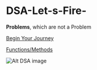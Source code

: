 # DSA-Let-s-Fire-
**Problems**, which are not a Problem

[Begin Your Journey](https://github.com/YourOwnItsMeDHC/ProgramBasics/tree/master/src/deepak)

[Functions/Methods](https://github.com/YourOwnItsMeDHC/DSA-Let-s-Fire-/tree/master/Functions/src/com/functions)



![Alt DSA image](https://fiverr-res.cloudinary.com/images/t_main1,q_auto,f_auto,q_auto,f_auto/gigs/121662126/original/55059c64dd71754bf4276b8b9077cc139c59af52/do-data-structures-algorithms-in-java-programming.png)
